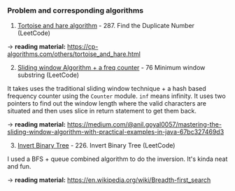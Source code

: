 ### Problem and corresponding algorithms

1. [Tortoise and hare algorithm](https://github.com/sleepingcat4/niche-algo/blob/master/tortoise_hare.py) - 287. Find the Duplicate Number (LeetCode)

-> **reading material:** https://cp-algorithms.com/others/tortoise_and_hare.html

2. [Sliding window Algorithm + a freq counter](https://github.com/sleepingcat4/niche-algo/blob/master/sliding_window_freq.py) - 76 Minimum window substring (LeetCode)

It takes uses the traditional sliding window technique + a hash based frequency counter using the ```Counter``` module. ```inf``` means infinity. It uses two pointers to find out the window length where the valid characters are situated and then uses slice in return statement to get them back. 

-> **reading material:** https://medium.com/@anil.goyal0057/mastering-the-sliding-window-algorithm-with-practical-examples-in-java-67bc327469d3

3. [Invert Binary Tree](https://github.com/sleepingcat4/niche-algo/blob/master/invert_tree.py) - 226. Invert Binary Tree (LeetCode)

I used a BFS + queue combined algorithm to do the inversion. It's kinda neat and fun. 

-> **reading material:** https://en.wikipedia.org/wiki/Breadth-first_search 
